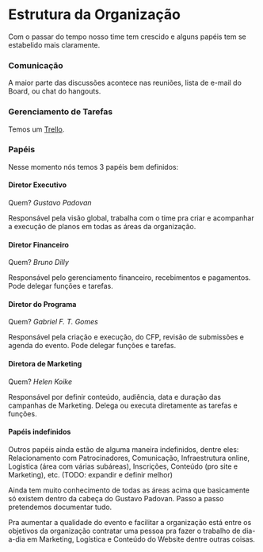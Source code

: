 # Estrutura da Organização

Com o passar do tempo nosso time tem crescido e alguns papéis tem se estabelido mais claramente.

### Comunicação

A maior parte das discussões acontece nas reuniões, lista de e-mail do Board, ou chat do hangouts.

### Gerenciamento de Tarefas

Temos um [Trello](https://trello.com/b/m1lGPGE3/linuxdev-br-2019).

### Papéis

Nesse momento nós temos 3 papéis bem definidos:

#### **Diretor Executivo** 

Quem? *Gustavo Padovan*

Responsável pela visão global, trabalha com o time pra criar e acompanhar a execução de planos em todas as áreas da organização.

#### **Diretor Financeiro**

Quem? *Bruno Dilly*

Responsável pelo gerenciamento financeiro, recebimentos e pagamentos. Pode delegar funções e tarefas.

#### **Diretor do Programa**

Quem? *Gabriel F. T. Gomes*

Responsável pela criação e execução, do CFP, revisão de submissões e agenda do evento. Pode delegar funções e tarefas.

#### **Diretora de Marketing**

Quem? *Helen Koike*

Responsável por definir conteúdo, audiência, data e duração das campanhas de Marketing. Delega ou executa diretamente as tarefas e funções.

#### Papéis indefinidos

Outros papéis ainda estão de alguma maneira indefinidos, dentre eles: Relacionamento com Patrocinadores, Comunicação, Infraestrutura online, Logistica (área com várias subáreas), Inscrições, Conteúdo (pro site e Marketing), etc. (TODO: expandir e definir melhor)

Ainda tem muito conhecimento de todas as áreas acima que basicamente só existem dentro da cabeça do Gustavo Padovan. Passo a passo pretendemos documentar tudo.

Pra aumentar a qualidade do evento e facilitar a organização está entre os objetivos da organização contratar uma pessoa pra fazer o trabalho de dia-a-dia em Marketing, Logística e Conteúdo do Website dentre outras coisas.